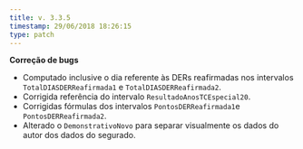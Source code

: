 ```yaml
---
title: v. 3.3.5
timestamp: 29/06/2018 18:26:15
type: patch
---
```


**Correção de bugs**
+ Computado inclusive o dia referente às DERs reafirmadas nos intervalos `TotalDIASDERReafirmada1` e `TotalDIASDERReafirmada2`.
+ Corrigida referência do intervalo `ResultadoAnosTCEspecial20`.
+ Corrigidas fórmulas dos intervalos `PontosDERReafirmada1`e `PontosDERReafirmada2`.
+ Alterado o `DemonstrativoNovo` para separar visualmente os dados do autor dos dados do segurado.